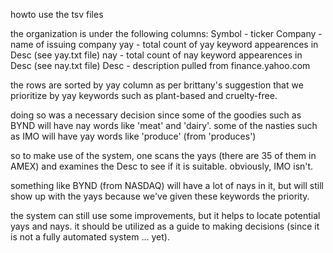 howto use the tsv files

the organization is under the following columns:
Symbol - ticker
Company - name of issuing company
yay - total count of yay keyword appearences in Desc (see yay.txt file)
nay - total count of nay keyword appearences in Desc (see nay.txt file)
Desc - description pulled from finance.yahoo.com

the rows are sorted by yay column as per brittany's suggestion that we prioritize by yay keywords such as plant-based and cruelty-free.

doing so was a necessary decision since 
	some of the goodies such as BYND will have nay words like 'meat' and 'dairy'.
	some of the nasties such as IMO will have yay words like 'produce' (from 'produces')

so to make use of the system, one scans the yays (there are 35 of them in AMEX) and examines the Desc to see if it is suitable. obviously, IMO isn't.

something like BYND (from NASDAQ) will have a lot of nays in it, but will still show up with the yays because we've given these keywords the priority.

the system can still use some improvements, but it helps to locate potential yays and nays.
it should be utilized as a guide to making decisions (since it is not a fully automated system ... yet).
